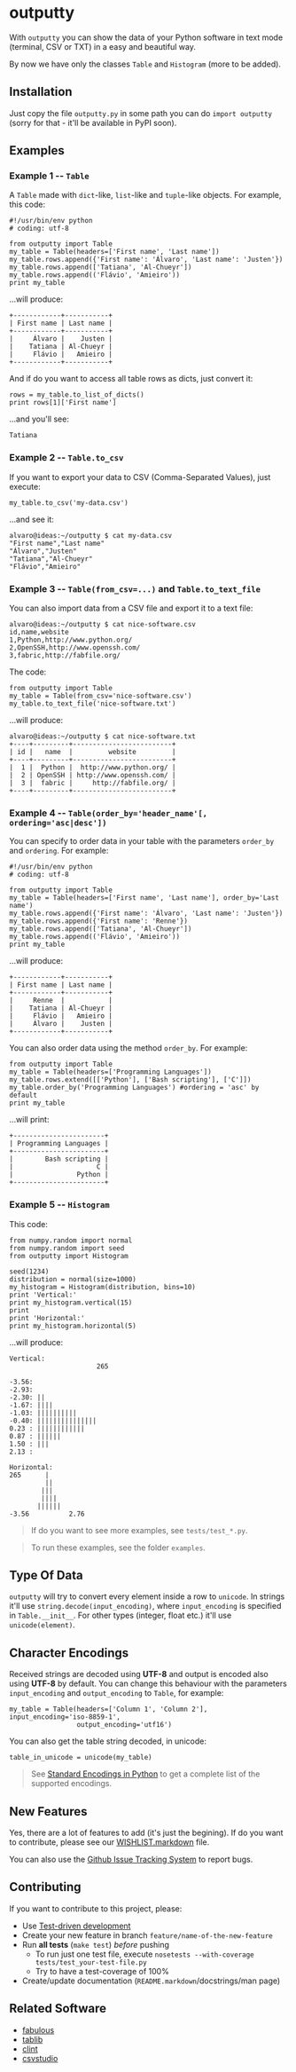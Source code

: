 outputty
========

With `outputty` you can show the data of your Python software in text mode
(terminal, CSV or TXT) in a easy and beautiful way.

By now we have only the classes `Table` and `Histogram` (more to be added).


Installation
------------

Just copy the file `outputty.py` in some path you can do `import outputty`
(sorry for that - it'll be available in PyPI soon).


Examples
--------

### Example 1 -- `Table`

A `Table` made with `dict`-like, `list`-like and `tuple`-like objects. For
example, this code:

    #!/usr/bin/env python
    # coding: utf-8

    from outputty import Table
    my_table = Table(headers=['First name', 'Last name'])
    my_table.rows.append({'First name': 'Álvaro', 'Last name': 'Justen'})
    my_table.rows.append(['Tatiana', 'Al-Chueyr'])
    my_table.rows.append(('Flávio', 'Amieiro'))
    print my_table

...will produce:

    +------------+-----------+
    | First name | Last name |
    +------------+-----------+
    |     Álvaro |    Justen |
    |    Tatiana | Al-Chueyr |
    |     Flávio |   Amieiro |
    +------------+-----------+

And if do you want to access all table rows as dicts, just convert it:

    rows = my_table.to_list_of_dicts()
    print rows[1]['First name']

...and you'll see:

    Tatiana


### Example 2 -- `Table.to_csv`

If you want to export your data to CSV (Comma-Separated Values), just execute:

    my_table.to_csv('my-data.csv')

...and see it:


    alvaro@ideas:~/outputty $ cat my-data.csv
    "First name","Last name"
    "Álvaro","Justen"
    "Tatiana","Al-Chueyr"
    "Flávio","Amieiro"


### Example 3 -- `Table(from_csv=...)` and `Table.to_text_file`

You can also import data from a CSV file and export it to a text file:

    alvaro@ideas:~/outputty $ cat nice-software.csv
    id,name,website
    1,Python,http://www.python.org/
    2,OpenSSH,http://www.openssh.com/
    3,fabric,http://fabfile.org/

The code:

    from outputty import Table
    my_table = Table(from_csv='nice-software.csv')
    my_table.to_text_file('nice-software.txt')

...will produce:

    alvaro@ideas:~/outputty $ cat nice-software.txt
    +----+---------+-------------------------+
    | id |   name  |         website         |
    +----+---------+-------------------------+
    |  1 |  Python |  http://www.python.org/ |
    |  2 | OpenSSH | http://www.openssh.com/ |
    |  3 |  fabric |     http://fabfile.org/ |
    +----+---------+-------------------------+


### Example 4 -- `Table(order_by='header_name'[, ordering='asc|desc'])`

You can specify to order data in your table with the parameters `order_by` and
`ordering`. For example:

    #!/usr/bin/env python
    # coding: utf-8

    from outputty import Table
    my_table = Table(headers=['First name', 'Last name'], order_by='Last name')
    my_table.rows.append({'First name': 'Álvaro', 'Last name': 'Justen'})
    my_table.rows.append({'First name': 'Renne'})
    my_table.rows.append(['Tatiana', 'Al-Chueyr'])
    my_table.rows.append(('Flávio', 'Amieiro'))
    print my_table

...will produce:

    +------------+-----------+
    | First name | Last name |
    +------------+-----------+
    |     Renne  |           |
    |    Tatiana | Al-Chueyr |
    |     Flávio |   Amieiro |
    |     Álvaro |    Justen |
    +------------+-----------+

You can also order data using the method `order_by`. For example:

    from outputty import Table
    my_table = Table(headers=['Programming Languages'])
    my_table.rows.extend([['Python'], ['Bash scripting'], ['C']])
    my_table.order_by('Programming Languages') #ordering = 'asc' by default
    print my_table

...will print:

    +-----------------------+
    | Programming Languages |
    +-----------------------+
    |        Bash scripting |
    |                     C |
    |                Python |
    +-----------------------+


### Example 5 -- `Histogram`

This code:

    from numpy.random import normal
    from numpy.random import seed
    from outputty import Histogram

    seed(1234)
    distribution = normal(size=1000)
    my_histogram = Histogram(distribution, bins=10)
    print 'Vertical:'
    print my_histogram.vertical(15)
    print
    print 'Horizontal:'
    print my_histogram.horizontal(5)


...will produce:

    Vertical:
                          265

    -3.56:
    -2.93:
    -2.30: ||
    -1.67: ||||
    -1.03: ||||||||||
    -0.40: |||||||||||||||
    0.23 : ||||||||||||
    0.87 : ||||||
    1.50 : |||
    2.13 :

    Horizontal:
    265      |
             ||
            |||
            ||||
           ||||||
    -3.56          2.76


> If do you want to see more examples, see `tests/test_*.py`.

> To run these examples, see the folder `examples`.

Type Of Data
------------

`outputty` will try to convert every element inside a row to `unicode`. In
strings it'll use `string.decode(input_encoding)`, where `input_encoding` is
specified in `Table.__init__`. For other types (integer, float etc.) it'll use
`unicode(element)`.


Character Encodings
-------------------

Received strings are decoded using __UTF-8__ and output is encoded also using
__UTF-8__ by default. You can change this behaviour with the parameters
`input_encoding` and `output_encoding` to `Table`, for example:

    my_table = Table(headers=['Column 1', 'Column 2'], input_encoding='iso-8859-1',
                     output_encoding='utf16')

You can also get the table string decoded, in unicode:

    table_in_unicode = unicode(my_table)

> See [Standard Encodings in
> Python](http://docs.python.org/library/codecs.html#standard-encodings) to get a
> complete list of the supported encodings.


New Features
------------

Yes, there are a lot of features to add (it's just the begining). If do you
want to contribute, please see our
[WISHLIST.markdown](https://github.com/turicas/outputty/blob/master/WISHLIST.markdown)
file.

You can also use the [Github Issue Tracking
System](https://github.com/turicas/outputty/issues) to report bugs.


Contributing
------------

If you want to contribute to this project, please:

- Use [Test-driven
  development](http://en.wikipedia.org/wiki/Test-driven_development)
- Create your new feature in branch `feature/name-of-the-new-feature`
- Run __all tests__ (`make test`) _before_ pushing
  - To run just one test file, execute `nosetests --with-coverage
    tests/test_your-test-file.py`
  - Try to have a test-coverage of 100%
- Create/update documentation (`README.markdown`/docstrings/man page)


Related Software
----------------

- [fabulous](http://lobstertech.com/fabulous.html)
- [tablib](https://github.com/kennethreitz/tablib)
- [clint](https://github.com/kennethreitz/clint)
- [csvstudio](http://code.google.com/p/csvstudio/)
